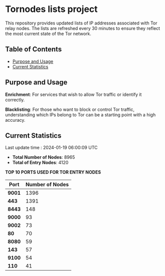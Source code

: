 # Tornodes lists project

This repository provides updated lists of IP addresses associated with Tor relay nodes. The lists are refreshed every 30 minutes to ensure they reflect the most current state of the Tor network.

## Table of Contents

- [Purpose and Usage](#purpose-and-usage)
- [Current Statistics](#current-statistics)


## Purpose and Usage

**Enrichment**: For services that wish to allow Tor traffic or identify it correctly.

**Blacklisting**: For those who want to block or control Tor traffic, understanding which IPs belong to Tor can be a starting point with a high accuracy.

## Current Statistics

Last update time : 2024-01-19 06:00:09 UTC

- **Total Number of Nodes**: 8965
- **Total of Entry Nodes**: 4120

**TOP 10 PORTS USED FOR TOR ENTRY NODES**

| **Port** | **Number of Nodes** |
|------|-----------------|
| **9001**   | 1396  |
| **443**   | 1391  |
| **8443**   | 148  |
| **9000**   | 93  |
| **9002**   | 73  |
| **80**   | 70  |
| **8080**   | 59  |
| **143**   | 57  |
| **9100**   | 54  |
| **110**   | 41  |

